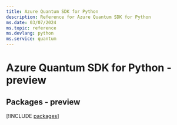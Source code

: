 ```yaml
---
title: Azure Quantum SDK for Python
description: Reference for Azure Quantum SDK for Python
ms.date: 03/07/2024
ms.topic: reference
ms.devlang: python
ms.service: quantum
---
```

# Azure Quantum SDK for Python - preview
## Packages - preview
[!INCLUDE [packages](quantum-index.md)]